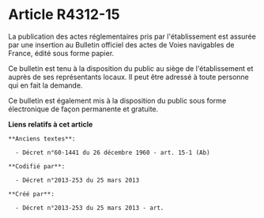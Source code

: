 # Article R4312-15

La publication des actes réglementaires pris par l'établissement est assurée par une insertion au Bulletin officiel des actes
de Voies navigables de France, édité sous forme papier.

Ce bulletin est tenu à la disposition du public au siège de l'établissement et auprès de ses représentants locaux. Il peut
être adressé à toute personne qui en fait la demande.

Ce bulletin est également mis à la disposition du public sous forme électronique de façon permanente et gratuite.

**Liens relatifs à cet article**

	**Anciens textes**:

	  - Décret n°60-1441 du 26 décembre 1960 - art. 15-1 (Ab)

	**Codifié par**:

	  - Décret n°2013-253 du 25 mars 2013

	**Créé par**:

	  - Décret n°2013-253 du 25 mars 2013 - art.
